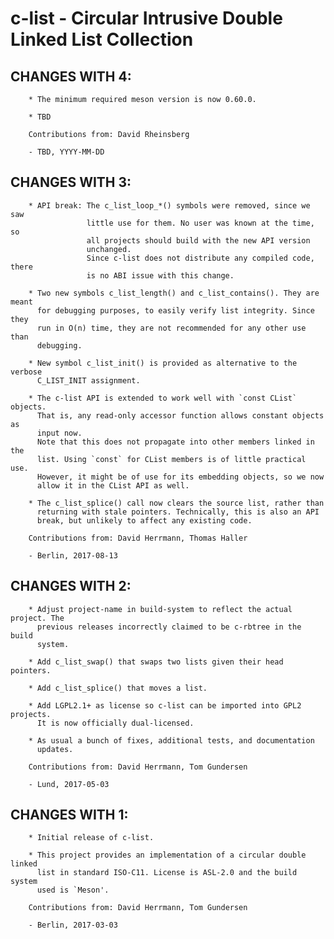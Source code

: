 # c-list - Circular Intrusive Double Linked List Collection

## CHANGES WITH 4:

        * The minimum required meson version is now 0.60.0.

        * TBD

        Contributions from: David Rheinsberg

        - TBD, YYYY-MM-DD

## CHANGES WITH 3:

        * API break: The c_list_loop_*() symbols were removed, since we saw
                     little use for them. No user was known at the time, so
                     all projects should build with the new API version
                     unchanged.
                     Since c-list does not distribute any compiled code, there
                     is no ABI issue with this change.

        * Two new symbols c_list_length() and c_list_contains(). They are meant
          for debugging purposes, to easily verify list integrity. Since they
          run in O(n) time, they are not recommended for any other use than
          debugging.

        * New symbol c_list_init() is provided as alternative to the verbose
          C_LIST_INIT assignment.

        * The c-list API is extended to work well with `const CList` objects.
          That is, any read-only accessor function allows constant objects as
          input now.
          Note that this does not propagate into other members linked in the
          list. Using `const` for CList members is of little practical use.
          However, it might be of use for its embedding objects, so we now
          allow it in the CList API as well.

        * The c_list_splice() call now clears the source list, rather than
          returning with stale pointers. Technically, this is also an API
          break, but unlikely to affect any existing code.

        Contributions from: David Herrmann, Thomas Haller

        - Berlin, 2017-08-13

## CHANGES WITH 2:

        * Adjust project-name in build-system to reflect the actual project. The
          previous releases incorrectly claimed to be c-rbtree in the build
          system.

        * Add c_list_swap() that swaps two lists given their head pointers.

        * Add c_list_splice() that moves a list.

        * Add LGPL2.1+ as license so c-list can be imported into GPL2 projects.
          It is now officially dual-licensed.

        * As usual a bunch of fixes, additional tests, and documentation
          updates.

        Contributions from: David Herrmann, Tom Gundersen

        - Lund, 2017-05-03

## CHANGES WITH 1:

        * Initial release of c-list.

        * This project provides an implementation of a circular double linked
          list in standard ISO-C11. License is ASL-2.0 and the build system
          used is `Meson'.

        Contributions from: David Herrmann, Tom Gundersen

        - Berlin, 2017-03-03
